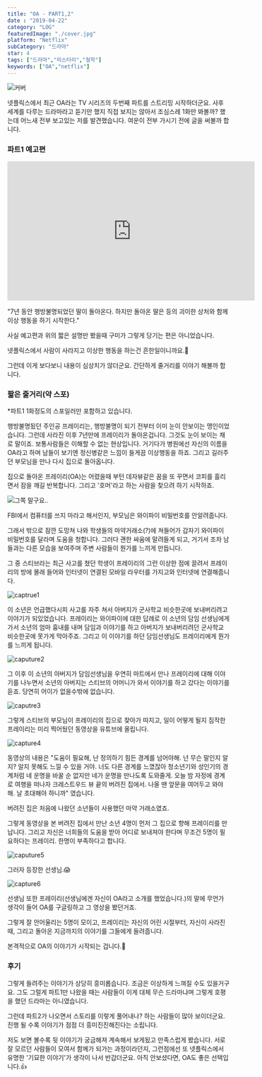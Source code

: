 ```yaml
---
title: "OA - PART1,2"
date : "2019-04-22"
category: "LOG"
featuredImage: "./cover.jpg"
platform: "Netflix"
subCategory: "드라마"
star: 4
tags: ["드라마","미스터리","철학"]
keywords: ["OA","netflix"]
---
```


![커버](./cover.jpg "OA 포스터")

넷플릭스에서 최근 OA라는 TV 시리즈의 두번째 파트를 스트리밍 시작하더군요. 사후 세계를 다루는 드라마라고 듣기만 했지 직접 보지는 않아서 조심스레 1화만 봐볼까? 했는데 어느새 전부 보고있는 저를 발견했습니다. 여운이 전부 가시기 전에 글을 써볼까 합니다.

### 파트1 예고편

<iframe width="560" height="315" src="https://www.youtube.com/embed/DvHJtez2IlY" frameborder="0" allow="accelerometer; autoplay; encrypted-media; gyroscope; picture-in-picture" allowfullscreen></iframe>

<br>

"7년 동안 행방불명되었던 딸이 돌아온다. 하지만 돌아온 딸은 등의 괴이한 상처와 함께 이상 행동을 하기 시작한다."

사실 예고편과 위의 짧은 설명만 봤을때 구미가 그렇게 당기는 편은 아니었습니다.

넷플릭스에서 사람이 사라지고 이상한 행동을 하는건 흔한일이니까요.👻

그런데 이게 보다보니 내용이 심상치가 않더군요. 간단하게 줄거리를 이야기 해볼까 합니다.

### 짧은 줄거리(약 스포)

*파트1 1화정도의 스포일러만 포함하고 있습니다.

행방불명됬던 주인공 프레이리는, 행방불명이 되기 전부터 이미 눈이 안보이는 맹인이었습니다. 그런데 사라진 이후 7년만에 프레이리가 돌아온겁니다. 그것도 눈이 보이는 채로 말이죠. 보통사람들은 이해할 수 없는 현상입니다. 거기다가 병원에선 자신의 이름을 OA라고 하며 남들이 보기엔 정신병같은 느낌이 들게끔 이상행동을 하죠. 그리고 길러주던 부모님을 만나 다시 집으로 돌아옵니다.

집으로 돌아온 프레이리(OA)는 어렸을때 부턴 데자뷰같은 꿈을 또 꾸면서 코피를 흘리면서 잠을 깨길 반복합니다. 그리고 '호머'라고 하는 사람을 찾으려 하기 시작하죠.

![그쪽 말구요..](./homer.gif)

FBI에서 컴퓨터를 쓰지 마라고 해서인지, 부모님은 와이파이 비밀번호를 안알려줍니다.

그래서 밖으로 잠깐 도망쳐 나와 학생들의 마약거래소(?)에 쳐들어가 갑자기 와이파이 비밀번호를 달라며 도움을 청합니다. 그러다 괜한 싸움에 말려들게 되고, 거기서 조차 남들과는 다른 모습을 보여주며 주변 사람들이 뭔가를 느끼게 만듭니다.

그 중 스티브라는 최근 사고를 쳤던 학생이 프레이리의 그런 이상한 점에 끌려서 프레이리의 방에 몰래 들어와 인터넷이 연결된 모바일 라우터를 가지고와 인터넷에 연결해줍니다.

![captrue1](./capture1.png  "와이파이 셔틀 왔습니다")

이 소년은 언급했다시피 사고를 자주 쳐서 아버지가 군사학교 비슷한곳에 보내버리려고 이야기가 되있었습니다. 프레이리는 와이파이에 대한 답례로 이 소년의 담임 선생님에게 가서 소년의 엄마 흉내를 내며 담임과 이야기를 하고 아버지가 보내버리려던 군사학교 비슷한곳에 못가게 막아주죠. 그리고 이 이야기를 하던 담임선생님도 프레이리에게 뭔가를 느끼게 됩니다.

![caputure2](./capture2.png "너, 내 동료가 돼라")

그 이후 이 소년의 아버지가 담임선생님을 우연히 마트에서 만나 프레이리에 대해 이야기를 나누면서 소년의 아버지는 스티브의 어머니가 와서 이야기를 하고 갔다는 이야기를 듣죠. 당연히 어이가 없을수밖에 없습니다.

![caputre3](./capture3.png "내 아내는 여기 있는데요..")

그렇게 스티브의 부모님이 프레이리의 집으로 찾아가 따지고, 일이 어떻게 될지 짐작한 프레이리는 미리 찍어뒀던 동영상을 유튜브에 올립니다.

![capture4](./capture4.png "동료들은 모여라")

동영상의 내용은 "도움이 필요해, 난 정의하기 힘든 경계를 넘어야해. 넌 무슨 말인지 알지? 알지 못해도 느낄 수 있을 거야. 너도 다른 경계를 느꼈잖아 청소년기와 성인기의 경계처럼 네 운명을 바꿀 순 없지만 네가 운명을 만나도록 도와줄게. 오늘 밤 자정에 경계로 여행을 떠나자 크레스트우드 뷰 끝의 버려진 집에서. 나올 땐 앞문을 여어두고 와야 해. 날 초대해야 하니까" 였습니다.

버려진 집은 처음에 나왔던 소년들이 사용했던 마약 거래소였죠.

그렇게 동영상을 본 버려진 집에서 만난 소년 4명이 먼저 그 집으로 향해 프레이리를 만납니다. 그리고 자신은 너희들의 도움을 받아 어디로 보내져야 한다며 무조건 5명이 필요하다는 프레이리. 한명이 부족하다고 합니다.

![caputure5](./capture5.png "선생님?")

그러자 등장한 선생님.😱

![capture6](./capture6.png "선생님이 거기서 왜나와요?..")

선생님 또한 프레이리(선생님에겐 자신이 OA라고 소개를 했었습니다.)의 말에 무언가 생각이 들어 OA를 구글링하고 그 영상을 봤던거죠.

그렇게 잘 안어울리는 5명이 모이고, 프레이리는 자신의 어린 시절부터, 자신이 사라진때, 그리고 돌아온 지금까지의 이야기를 그들에게 들려줍니다.

본격적으로 OA의 이야기가 시작되는 겁니다.🤔

### 후기

그렇게 들려주는 이야기가 상당히 흥미롭습니다. 조금은 이상하게 느껴질 수도 있을거구요. 그도 그럴게 파트1만 나왔을 때는 사람들이 이게 대체 무슨 드라마냐며 그렇게 호평을 했던 드라마는 아니였습니다.

그런데 파트2가 나오면서 스토리를 이렇게 풀어내나? 하는 사람들이 많아 보이더군요. 진행 될 수록 이야기가 점점 더 흥미진진해진다는 소립니다.

저도 보면 볼수록 뒷 이야기가 궁금해져 계속해서 보게됬고 만족스럽게 봤습니다.  서로 잘 모르던 사람들이 모여서 함께가 되가는 과정이라던지, 그런점에선 또 넷플릭스에서 유명한 '기묘한 이야기'가 생각이 나서 반갑더군요. 아직 안보셨다면, OA도 좋은 선택입니다.👍